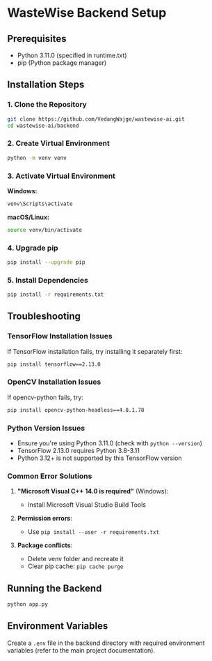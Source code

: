 # WasteWise Backend Setup

## Prerequisites
- Python 3.11.0 (specified in runtime.txt)
- pip (Python package manager)

## Installation Steps

### 1. Clone the Repository
```bash
git clone https://github.com/VedangWajge/wastewise-ai.git
cd wastewise-ai/backend
```

### 2. Create Virtual Environment
```bash
python -m venv venv
```

### 3. Activate Virtual Environment
**Windows:**
```bash
venv\Scripts\activate
```

**macOS/Linux:**
```bash
source venv/bin/activate
```

### 4. Upgrade pip
```bash
pip install --upgrade pip
```

### 5. Install Dependencies
```bash
pip install -r requirements.txt
```

## Troubleshooting

### TensorFlow Installation Issues
If TensorFlow installation fails, try installing it separately first:
```bash
pip install tensorflow==2.13.0
```

### OpenCV Installation Issues
If opencv-python fails, try:
```bash
pip install opencv-python-headless==4.8.1.78
```

### Python Version Issues
- Ensure you're using Python 3.11.0 (check with `python --version`)
- TensorFlow 2.13.0 requires Python 3.8-3.11
- Python 3.12+ is not supported by this TensorFlow version

### Common Error Solutions
1. **"Microsoft Visual C++ 14.0 is required"** (Windows):
   - Install Microsoft Visual Studio Build Tools

2. **Permission errors**:
   - Use `pip install --user -r requirements.txt`

3. **Package conflicts**:
   - Delete venv folder and recreate it
   - Clear pip cache: `pip cache purge`

## Running the Backend
```bash
python app.py
```

## Environment Variables
Create a `.env` file in the backend directory with required environment variables (refer to the main project documentation).